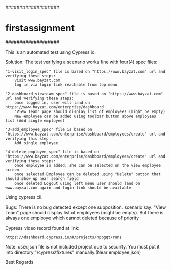 ###################
# firstassignment #
###################

This is an automated test using Cypress io.

Solution:
	The test verifying a scenario works fine with four(4) spec files:

	"1-visit_login_spec" file is based on "https://www.bayzat.com" url and verifying these steps:
		visit www.bayzat.com
		log in via login link reachable from top menu

	"2-dashboard_viewteam_spec" file is based on "https://www.bayzat.com" url and verifying these steps:
		once logged in, user will land on https://www.bayzat.com/enterprise/dashboard
		"View Team" page should display list of employees (might be empty)
		New employee can be added using toolbar button above employees list (Add single employee)

	"3-add_employee_spec" file is based on "https://www.bayzat.com/enterprise/dashboard/employees/create" url and verifying this step:
		Add single employee

	"4-delete_employee_spec" file is based on "https://www.bayzat.com/enterprise/dashboard/employees/create" url and verifying these steps:
		once employee is added, she can be selected on the view employee screen
		once selected Employee can be deleted using "Delete" button that should show up near search field
		once deleted Logout using left menu user should land on www.bayzat.com again and login link should be available


Using cypress cli.


Bugs:
	There is no bug detected except one supposition. scenario say: "View Team" page should display list of employees (might be empty). 
	But there is always one emplooye which cannot deleted because of priority   

Cypress video record found at link:

	https://dashboard.cypress.io/#/projects/npbgqt/runs

Note: user.json file is not included project due to security. You must put it into directory "\cypress\fixtures" manually.(Near employee.json)

Best Regards